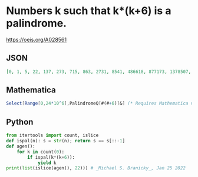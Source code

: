 # Numbers k such that k\*\(k\+6\) is a palindrome\.
https://oeis.org/A028561
## JSON
```JSON
[0, 1, 5, 22, 137, 273, 715, 863, 2731, 8541, 486618, 877173, 1378507, 1731746, 2273915, 2436099, 5401396, 7153679, 7560069, 14529486, 23887419, 23975475, 73114035, 84890503, 88837611, 235680755, 235769755, 272515513, 440021417, 782357262, 1414071397, 2352019439]
```
## Mathematica
```Mathematica
Select[Range[0,24*10^6],PalindromeQ[#(#+6)]&] (* Requires Mathematica version 10 or later *) (* _Harvey P. Dale_, Sep 04 2017 *)
```
## Python
```Python
from itertools import count, islice
def ispal(n): s = str(n); return s == s[::-1]
def agen():
    for k in count(0):
        if ispal(k*(k+6)):
            yield k
print(list(islice(agen(), 22))) # _Michael S. Branicky_, Jan 25 2022
```
